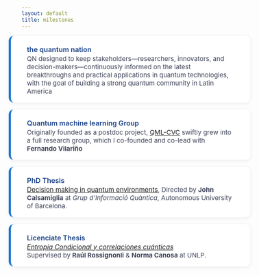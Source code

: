 ```yaml
---
layout: default
title: milestones
---
```


<div class="bio-timeline">
  <!-- <h1 class="bio-title">Academic & Research Milestones</h1> -->

  <div class="bio-card">
    <div class="bio-card-title">the quantum nation</div>
    <div class="bio-card-desc">
      QN designed to keep stakeholders—researchers, innovators, and decision-makers—continuously informed on the latest breakthroughs and practical applications in quantum technologies, with the goal of building a strong quantum community in Latin America
    </div>
  </div>

<!-- . With the rapid advancement of artificial intelligence, quantum technology stands out as one of the most dynamic and transformative fields today.  We provide not only up-to-date intelligence and strategic insights, but also hands-on support for real-world implementation, ensuring that our partners remain at the forefront of this evolving landscape. -->

  <div class="bio-card">
    <div class="bio-card-title">Quantum machine learning Group </div>
    <div class="bio-card-desc">
      Originally founded as a postdoc project, <a href="https://qml.cvc.uab.es">QML-CVC</a> swiftly grew into a full research group, which I co-founded and co-lead with <b>Fernando Vilariño</b>
    </div>
  </div>

  <div class="bio-card">
    <div class="bio-card-title">PhD Thesis</div>
    <div class="bio-card-desc">
      <span class="bio-card-subtitle"><a href="https://drive.google.com/file/d/1se8t7J-68Yr_K-4lq_TZO94QsO3_eEjR/view">Decision making in quantum environments</a></span>,
      Directed by <b>John Calsamiglia</b> at <i>Grup d'Informació Quàntica</i>,
      Autonomous University of Barcelona.
    </div>
  </div>


  <div class="bio-card">
    <div class="bio-card-title">Licenciate Thesis</div>
    <div class="bio-card-desc">
      <span class="bio-card-subtitle"><i><a href="http://sedici.unlp.edu.ar/handle/10915/67996">Entropía Condicional y correlaciones cuánticas</a></i></span><br>
      Supervised by <b>Raúl Rossignonli</b> &amp; <b>Norma Canosa</b> at UNLP.
    </div>
  </div>


</div>


<style>
.bio-timeline {
  width: 100%;
  max-width: none;
  margin: 8px 0 20px 0;     /* Reduced top margin (was 40px) */
  padding: 0 0;              /* Edge-to-edge layout */
  display: flex;
  flex-direction: column;
  gap: 16px;
}

.bio-title {
  font-size: 2.1em;
  font-weight: 700;
  color: #223568;
  letter-spacing: 0.6px;
  margin: 12px 0 18px 0;     /* Small top and bottom margin for the title */
  text-align: center;
}

.bio-card {
  background: #fff;
  border-radius: 12px;
  box-shadow: 0 2px 10px rgba(40,45,64,0.09);
  padding: 22px 38px 17px 38px;   /* More internal width */
  border-left: 5px solid #1976d2;
  margin-bottom: 0;
  transition: box-shadow 0.18s;
  width: 96%;
  align-self: center;
}

.bio-card-title {
  font-size: 1.15em;
  font-weight: 600;
  color: #1a4187;
  margin-bottom: 2px;
}
.bio-card-desc {
  color: #3d4257;
  font-size: 1.07em;
}
.bio-card-subtitle {
  color: #596098;
  font-size: 1.02em;
}
@media (max-width: 700px) {
  .bio-timeline { padding: 0 2vw; }
  .bio-card { padding: 12px 2vw; width: 98%; }
  .bio-title { font-size: 1.14em; }
}
</style>
